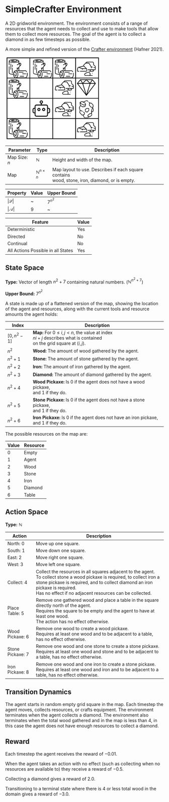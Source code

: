 # SimpleCrafter Environment

A 2D gridworld environment.
The environment consists of a range of resources that the agent needs to collect and use
to make tools that allow them to collect more resources.
The goal of the agent is to collect a diamond in as few timesteps as possible.

A more simple and refined version of the [Crafter environment](https://danijar.com/project/crafter/) (Hafner 2021).

<img src="images/simplecrafter-example.png" alt="SimpleCrafter Environment Example" width="300"/>

| Parameter     | Type                      | Description                                                                                       |
|---------------|---------------------------|---------------------------------------------------------------------------------------------------|
| Map Size: $n$ | $\mathbb{N}$              | Height and width of the map.                                                                      |
| Map           | $\mathbb{N}^{n \times n}$ | Map layout to use. Describes if each square contains<br/>wood, stone, iron, diamond, or is empty. |

| Property                | Value | Upper Bound |
|-------------------------|-------|-------------|
| $\vert\mathcal{S}\vert$ | ~     | $7^{n^{2}}$ |
| $\vert\mathcal{A}\vert$ | $9$   | ~           |

| Feature                            | Value |
|------------------------------------|-------|
| Deterministic                      | Yes   |
| Directed                           | No    |
| Continual                          | No    |
| All Actions Possible in all States | Yes   |

## State Space

**Type:** Vector of length $n^{2} + 7$ containing natural numbers.
($\mathbb{N}^{n^{2} + 7}$)

**Upper Bound:** $7^{n^{2}}$

A state is made up of a flattened version of the map, showing the location of the agent
and resources, along with the current tools and resource amounts the agent holds:

| Index                       | Description                                                                                                                                |
|-----------------------------|--------------------------------------------------------------------------------------------------------------------------------------------|
| $\left[0, n^{2} - 1\right]$ | **Map:** For $0 \leq i, j < n$, the value at index<br/>$ni + j$ describes what is contained<br/>on the grid square at $\left(i, j\right)$. |
| $n^{2}$                     | **Wood:** The amount of wood gathered by the agent.                                                                                        |
| $n^{2} + 1$                 | **Stone:** The amount of stone gathered by the agent.                                                                                      |
| $n^{2} + 2$                 | **Iron:** The amount of iron gathered by the agent.                                                                                        |
| $n^{2} + 3$                 | **Diamond:** The amount of diamond gathered by the agent.                                                                                  |
| $n^{2} + 4$                 | **Wood Pickaxe:** Is $0$ if the agent does not have a wood pickaxe,<br/>and $1$ if they do.                                                |
| $n^{2} + 5$                 | **Stone Pickaxe:** Is $0$ if the agent does not have a stone pickaxe,<br/>and $1$ if they do.                                              |
| $n^{2} + 6$                 | **Iron Pickaxe:** Is $0$ if the agent does not have an iron pickaxe,<br/>and $1$ if they do.                                               |

The possible resources on the map are:

| Value | Resource |
|-------|----------|
| $0$   | Empty    |
| $1$   | Agent    |
| $2$   | Wood     |
| $3$   | Stone    |
| $4$   | Iron     |
| $5$   | Diamond  |
| $6$   | Table    |

## Action Space

**Type:** $\mathbb{N}$

| Action               | Description                                                                                                                                                                                                                                                                |
|----------------------|----------------------------------------------------------------------------------------------------------------------------------------------------------------------------------------------------------------------------------------------------------------------------|
| North: $0$           | Move up one square.                                                                                                                                                                                                                                                        |
| South: $1$           | Move down one square.                                                                                                                                                                                                                                                      |
| East: $2$            | Move right one square.                                                                                                                                                                                                                                                     |
| West: $3$            | Move left one square.                                                                                                                                                                                                                                                      |
| Collect: $4$         | Collect the resources in all squares adjacent to the agent.<br/>To collect stone a wood pickaxe is required, to collect iron a stone pickaxe is required, and to collect diamond an iron pickaxe is required.<br/>Has no effect if no adjacent resources can be collected. |
| Place Table: $5$     | Remove one gathered wood and place a table in the square directly north of the agent.<br/>Requires the square to be empty and the agent to have at least one wood.<br/>The action has no effect otherwise.                                                                 |
| Wood Pickaxe: $6$    | Remove one wood to create a wood pickaxe.<br/> Requires at least one wood and to be adjacent to a table, has no effect otherwise.                                                                                                                                          |
| Stone Pickaxe: $7$   | Remove one wood and one stone to create a stone pickaxe.<br/> Requires at least one wood and stone and to be adjacent to a table, has no effect otherwise.                                                                                                                 |
| Iron Pickaxe: $8$    | Remove one wood and one iron to create a stone pickaxe.<br/> Requires at least one wood and iron and to be adjacent to a table, has no effect otherwise.                                                                                                                   |

## Transition Dynamics
The agent starts in random empty grid square in the map.
Each timestep the agent moves, collects resources, or crafts equipment.
The environment terminates when the agent collects a diamond. The environment also terminates
when the total wood gathered and in the map is less than $4$, in this case the agent does not
have enough resources to collect a diamond.

## Reward
Each timestep the agent receives the reward of $-0.01$.

When the agent takes an action with no effect (such as collecting when no resources are available to)
they receive a reward of $-0.5$.

Collecting a diamond gives a reward of $2.0$.

Transitioning to a terminal state where there is $4$ or less total wood in the domain
gives a reward of $-3.0$.
